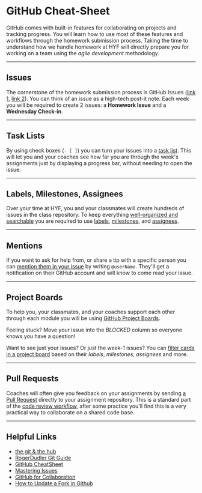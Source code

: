 # GitHub Cheat-Sheet

GitHub comes with built-in features for collaborating on projects and tracking progress. You will learn how to use most of these features and workflows through the homework submission process. Taking the time to understand how we handle homework at HYF will directly prepare you for working on a team using the _agile development_ methodology.

---

## Issues

The cornerstone of the homework submission process is GitHub Issues ([link 1](https://help.github.com/en/github/managing-your-work-on-github/about-issues), [link 2](https://guides.github.com/features/issues/)). You can think of an issue as a high-tech post-it note. Each week you will be required to create 2 issues: a **Homework Issue** and a **Wednesday Check-in**.

---

## Task Lists

By using check boxes (`- [ ]`) you can turn your issues into a [task list](https://help.github.com/en/github/managing-your-work-on-github/about-task-lists). This will let you and your coaches see how far you are through the week's assignments just by displaying a progress bar, without needing to open the issue.

---

## Labels, Milestones, Assignees

Over your time at HYF, you and your classmates will create hundreds of issues in the class repository. To keep everything [well-organized and searchable](https://help.github.com/en/enterprise/2.20/user/github/managing-your-work-on-github/filtering-issues-and-pull-requests) you are required to use [labels](https://help.github.com/en/github/managing-your-work-on-github/labeling-issues-and-pull-requests), [milestones](https://help.github.com/en/github/managing-your-work-on-github/tracking-the-progress-of-your-work-with-milestones), and [assignees](https://help.github.com/en/github/managing-your-work-on-github/assigning-issues-and-pull-requests-to-other-github-users).

---

## Mentions

If you want to ask for help from, or share a tip with a specific person you can [mention them in your issue](https://github.blog/2011-03-23-mention-somebody-they-re-notified/) by writing `@userName`. They'll get a notification on their GitHub account and will know to come read your issue.

---

## Project Boards

To help you, your classmates, and your coaches support each other through each module you will be using [GitHub Project Boards](https://help.github.com/en/github/managing-your-work-on-github/tracking-the-progress-of-your-work-with-project-boards).

Feeling stuck? Move your issue into the _BLOCKED_ column so everyone knows you have a question!

Want to see just your issues? Or just the week-1 issues? You can [filter cards in a project board](https://help.github.com/en/github/managing-your-work-on-github/filtering-cards-on-a-project-board) based on their _labels_, _milestones_, _assignees_ and more.

---

## Pull Requests

Coaches will often give you feedback on your assignments by sending [a Pull Request](https://help.github.com/en/github/collaborating-with-issues-and-pull-requests/about-pull-requests) directly to your assignment repository. This is a standard part of the [code review workflow](https://github.com/features/code-review/), after some practice you'll find this is a very practical way to collaborate on a shared code base.

---

## Helpful Links

- [the git & the hub](https://www.howtogeek.com/180167/htg-explains-what-is-github-and-what-do-geeks-use-it-for/)
- [RogerDudler Git Guide](http://rogerdudler.github.com/git-guide)
- [GitHub CheatSheet](https://github.com/tiimgreen/github-cheat-sheet)
- [Mastering Issues](https://guides.github.com/features/issues/)
- [GitHub for Collaboration](https://mozilla.github.io/open-leadership-training-series/articles/github-for-collaboration/)
- [How to Update a Fork in Github](https://rick.cogley.info/post/update-your-forked-repository-directly-on-github/)
